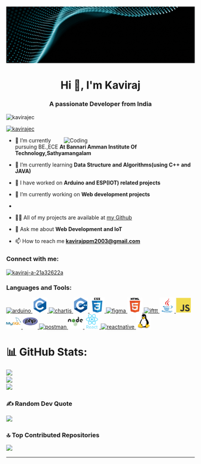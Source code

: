 ![MasterHead](https://github.com/KAVIRAJec/KAVIRAJec/blob/main/Blue%20And%20White%20Bold%20Business%20Solution%20LinkedIn%20Article%20Cover%20Image.gif)

<h1 align="center">Hi 👋, I'm Kaviraj </h1> 
<h3 align="center">A passionate Developer from India</h3>


<p align="left"> <img src="https://komarev.com/ghpvc/?username=kavirajec&label=Profile%20views&color=0e75b6&style=flat" alt="kavirajec" /> </p>

<p align="left"> <a href="https://github.com/ryo-ma/github-profile-trophy"><img src="https://github-profile-trophy.vercel.app/?username=kavirajec" alt="kavirajec" /></a> </p>
<img align="right" alt="Coding" width="350" src= "https://user-images.githubusercontent.com/99302089/233880071-f3571db1-de31-4c90-a8b8-fb5eeab94a6a.gif" />

- 🔭 I’m currently pursuing BE.,ECE **At Bannari Amman Institute Of Technology,Sathyamangalam**

- 🌱 I’m currently learning **Data Structure and Algorithms(using C++ and JAVA)**

- 👯 I have worked on **Arduino and ESP(IOT) related projects**

- 🤝 I’m currently working on **Web development projects**
- 
- 👨‍💻 All of my projects are available at [my Github](https://github.com/KAVIRAJec)

- 💬 Ask me about **Web Development and IoT**

- 📫 How to reach me **kavirajppm2003@gmail.com**

<h3 align="left">Connect with me:</h3>
<p align="left">
<a href="https://linkedin.com/in/kaviraj-a-21a32622a" target="blank"><img align="center" src="https://raw.githubusercontent.com/rahuldkjain/github-profile-readme-generator/master/src/images/icons/Social/linked-in-alt.svg" alt="kaviraj-a-21a32622a" height="30" width="40" /></a>
</p>

<h3 align="left">Languages and Tools:</h3>
<p align="left"> <a href="https://www.arduino.cc/" target="_blank" rel="noreferrer"> <img src="https://cdn.worldvectorlogo.com/logos/arduino-1.svg" alt="arduino" width="40" height="40"/> </a> <a href="https://www.cprogramming.com/" target="_blank" rel="noreferrer"> <img src="https://raw.githubusercontent.com/devicons/devicon/master/icons/c/c-original.svg" alt="c" width="40" height="40"/> </a> <a href="https://www.chartjs.org" target="_blank" rel="noreferrer"> <img src="https://www.chartjs.org/media/logo-title.svg" alt="chartjs" width="40" height="40"/> </a> <a href="https://www.w3schools.com/cpp/" target="_blank" rel="noreferrer"> <img src="https://raw.githubusercontent.com/devicons/devicon/master/icons/cplusplus/cplusplus-original.svg" alt="cplusplus" width="40" height="40"/> </a> <a href="https://www.w3schools.com/css/" target="_blank" rel="noreferrer"> <img src="https://raw.githubusercontent.com/devicons/devicon/master/icons/css3/css3-original-wordmark.svg" alt="css3" width="40" height="40"/> </a> <a href="https://www.figma.com/" target="_blank" rel="noreferrer"> <img src="https://www.vectorlogo.zone/logos/figma/figma-icon.svg" alt="figma" width="40" height="40"/> </a> <a href="https://www.w3.org/html/" target="_blank" rel="noreferrer"> <img src="https://raw.githubusercontent.com/devicons/devicon/master/icons/html5/html5-original-wordmark.svg" alt="html5" width="40" height="40"/> </a> <a href="https://ifttt.com/" target="_blank" rel="noreferrer"> <img src="https://www.vectorlogo.zone/logos/ifttt/ifttt-ar21.svg" alt="ifttt" width="40" height="40"/> </a> <a href="https://www.java.com" target="_blank" rel="noreferrer"> <img src="https://raw.githubusercontent.com/devicons/devicon/master/icons/java/java-original.svg" alt="java" width="40" height="40"/> </a> <a href="https://developer.mozilla.org/en-US/docs/Web/JavaScript" target="_blank" rel="noreferrer"> <img src="https://raw.githubusercontent.com/devicons/devicon/master/icons/javascript/javascript-original.svg" alt="javascript" width="40" height="40"/> </a> <a href="https://www.mysql.com/" target="_blank" rel="noreferrer"> <img src="https://raw.githubusercontent.com/devicons/devicon/master/icons/mysql/mysql-original-wordmark.svg" alt="mysql" width="40" height="40"/> </a> <a href="https://www.php.net" target="_blank" rel="noreferrer"> <img src="https://raw.githubusercontent.com/devicons/devicon/master/icons/php/php-original.svg" alt="php" width="40" height="40"/> </a> <a href="https://postman.com" target="_blank" rel="noreferrer"> <img src="https://www.vectorlogo.zone/logos/getpostman/getpostman-icon.svg" alt="postman" width="40" height="40"/> </a> <a href="https://nodejs.org" target="_blank" rel="noreferrer"> <img src="https://raw.githubusercontent.com/devicons/devicon/master/icons/nodejs/nodejs-original-wordmark.svg" alt="nodejs" width="40" height="40"/> </a> <a href="https://reactjs.org/" target="_blank" rel="noreferrer"> <img src="https://raw.githubusercontent.com/devicons/devicon/master/icons/react/react-original-wordmark.svg" alt="react" width="40" height="40"/> </a> <a href="https://reactnative.dev/" target="_blank" rel="noreferrer"> <img src="https://reactnative.dev/img/header_logo.svg" alt="reactnative" width="40" height="40"/> </a> <a href="https://www.linux.org/" target="_blank" rel="noreferrer"> <img src="https://raw.githubusercontent.com/devicons/devicon/master/icons/linux/linux-original.svg" alt="linux" width="40" height="40"/> </a></p>

# 📊 GitHub Stats:
![](https://github-readme-stats.vercel.app/api?username=KAVIRAJec&theme=vue-dark&hide_border=false&include_all_commits=true&count_private=true)<br/>
![](https://github-readme-streak-stats.herokuapp.com/?user=KAVIRAJec&theme=vue-dark&hide_border=false)<br/>
![](https://github-readme-stats.vercel.app/api/top-langs/?username=KAVIRAJec&theme=vue-dark&hide_border=false&include_all_commits=true&count_private=true&layout=compact)

### ✍️ Random Dev Quote
![](https://quotes-github-readme.vercel.app/api?type=horizontal&theme=radical)

### 🔝 Top Contributed Repositories
![](https://github-contributor-stats.vercel.app/api?username=KAVIRAJec&limit=5&theme=dark&combine_all_yearly_contributions=true)

---
